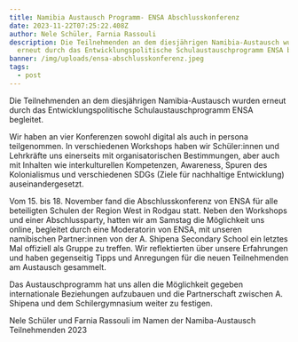 ```yaml
---
title: Namibia Austausch Programm- ENSA Abschlusskonferenz
date: 2023-11-22T07:25:22.408Z
author: Nele Schüler, Farnia Rassouli
description: Die Teilnehmenden an dem diesjährigen Namibia-Austausch wurden
  erneut durch das Entwicklungspolitische Schulaustauschprogramm ENSA begleitet.
banner: /img/uploads/ensa-abschlusskonferenz.jpeg
tags:
  - post
---
```

Die Teilnehmenden an dem diesjährigen Namibia-Austausch wurden erneut durch das Entwicklungspolitische Schulaustauschprogramm ENSA begleitet.

Wir haben an vier Konferenzen sowohl digital als auch in persona teilgenommen. In verschiedenen Workshops haben wir Schüler:innen und Lehrkräfte uns einerseits mit organisatorischen Bestimmungen, aber auch mit Inhalten wie interkulturellen Kompetenzen, Awareness, Spuren des Kolonialismus und verschiedenen SDGs (Ziele für nachhaltige Entwicklung) auseinandergesetzt. 

Vom 15. bis 18. November fand die Abschlusskonferenz von ENSA für alle beteiligten Schulen der Region West in Rodgau statt. Neben den Workshops und einer Abschlussparty, hatten wir am Samstag die Möglichkeit uns online, begleitet durch eine Moderatorin von ENSA, mit unseren namibischen Partner:innen von der A. Shipena Secondary School ein letztes Mal offiziell als Gruppe zu treffen. Wir reflektierten über unsere Erfahrungen und haben gegenseitig Tipps und Anregungen für die neuen Teilnehmenden am Austausch gesammelt.



Das Austauschprogramm hat uns allen die Möglichkeit gegeben internationale Beziehungen aufzubauen und die Partnerschaft zwischen A. Shipena und dem Schilergymnasium weiter zu festigen.



Nele Schüler und Farnia Rassouli im Namen der Namiba-Austausch Teilnehmenden 2023
